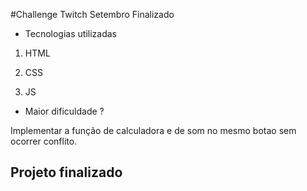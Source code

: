 #Challenge Twitch Setembro Finalizado

* Tecnologias utilizadas

1. HTML

2. CSS

3. JS

* Maior dificuldade ?

Implementar a função de calculadora e de som no mesmo botao sem ocorrer conflito.


## Projeto finalizado




